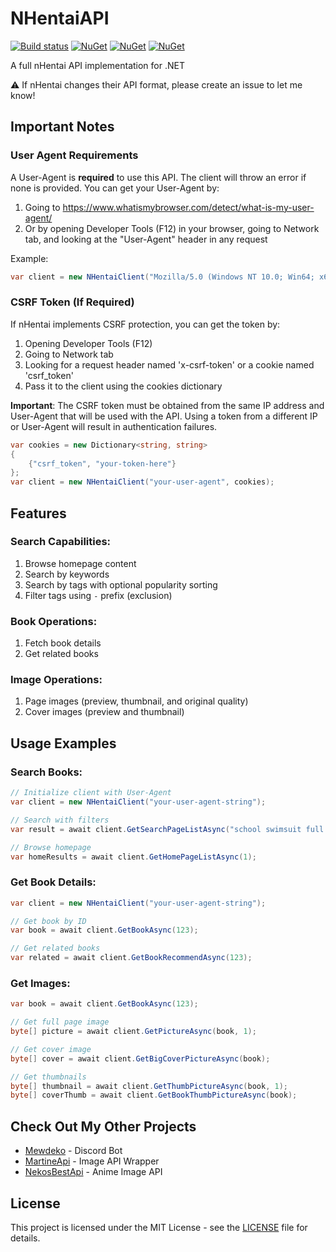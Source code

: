 # NHentaiAPI

[![Build status](https://ci.appveyor.com/api/projects/status/32r7s2skrgm9ubva?svg=true)](https://ci.appveyor.com/project/SylveonDeko/nhentaiapi)
[![NuGet](https://img.shields.io/nuget/v/NHentaiAPI.svg)](https://www.nuget.org/packages/NHentaiAPI)
[![NuGet](https://img.shields.io/nuget/dt/NHentaiAPI.svg)](https://www.nuget.org/packages/NHentaiAPI)
[![NuGet](https://img.shields.io/badge/月子我婆-passed-ff69b4.svg)](https://github.com/SylveonDeko/NHentaiAPI)

A full nHentai API implementation for .NET

⚠️ If nHentai changes their API format, please create an issue to let me know!

## Important Notes

### User Agent Requirements
A User-Agent is **required** to use this API. The client will throw an error if none is provided. You can get your User-Agent by:
1. Going to https://www.whatismybrowser.com/detect/what-is-my-user-agent/
2. Or by opening Developer Tools (F12) in your browser, going to Network tab, and looking at the "User-Agent" header in any request

Example:
```csharp
var client = new NHentaiClient("Mozilla/5.0 (Windows NT 10.0; Win64; x64) AppleWebKit/537.36 (KHTML, like Gecko) Chrome/120.0.0.0 Safari/537.36");
```

### CSRF Token (If Required)
If nHentai implements CSRF protection, you can get the token by:
1. Opening Developer Tools (F12)
2. Going to Network tab
3. Looking for a request header named 'x-csrf-token' or a cookie named 'csrf_token'
4. Pass it to the client using the cookies dictionary

**Important**: The CSRF token must be obtained from the same IP address and User-Agent that will be used with the API. Using a token from a different IP or User-Agent will result in authentication failures.

```csharp
var cookies = new Dictionary<string, string>
{
    {"csrf_token", "your-token-here"}
};
var client = new NHentaiClient("your-user-agent", cookies);
```

## Features

### Search Capabilities:

1. Browse homepage content
2. Search by keywords
3. Search by tags with optional popularity sorting
4. Filter tags using `-` prefix (exclusion)

### Book Operations:

1. Fetch book details
2. Get related books

### Image Operations:

1. Page images (preview, thumbnail, and original quality)
2. Cover images (preview and thumbnail)

## Usage Examples

### Search Books:
```csharp
// Initialize client with User-Agent
var client = new NHentaiClient("your-user-agent-string");

// Search with filters
var result = await client.GetSearchPageListAsync("school swimsuit full color -loli", 2);

// Browse homepage
var homeResults = await client.GetHomePageListAsync(1);
```

### Get Book Details:
```csharp
var client = new NHentaiClient("your-user-agent-string");

// Get book by ID
var book = await client.GetBookAsync(123);

// Get related books
var related = await client.GetBookRecommendAsync(123);
```

### Get Images:
```csharp
var book = await client.GetBookAsync(123);

// Get full page image
byte[] picture = await client.GetPictureAsync(book, 1);

// Get cover image
byte[] cover = await client.GetBigCoverPictureAsync(book);

// Get thumbnails
byte[] thumbnail = await client.GetThumbPictureAsync(book, 1);
byte[] coverThumb = await client.GetBookThumbPictureAsync(book);
```

## Check Out My Other Projects
- [Mewdeko](https://github.com/SylveonDeko/Mewdeko) - Discord Bot
- [MartineApi](https://github.com/SylveonDeko/MartineApi.Net) - Image API Wrapper
- [NekosBestApi](https://github.com/SylveonDeko/Nekos.Best-API) - Anime Image API

## License
This project is licensed under the MIT License - see the [LICENSE](LICENSE) file for details.